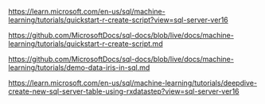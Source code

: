 https://learn.microsoft.com/en-us/sql/machine-learning/tutorials/quickstart-r-create-script?view=sql-server-ver16

https://github.com/MicrosoftDocs/sql-docs/blob/live/docs/machine-learning/tutorials/quickstart-r-create-script.md

https://github.com/MicrosoftDocs/sql-docs/blob/live/docs/machine-learning/tutorials/demo-data-iris-in-sql.md

https://learn.microsoft.com/en-us/sql/machine-learning/tutorials/deepdive-create-new-sql-server-table-using-rxdatastep?view=sql-server-ver16
